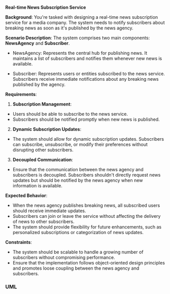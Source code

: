 **Real-time News Subscription Service**

**Background**: You're tasked with designing a real-time news subscription service for a media company. The system needs to notify subscribers about breaking news as soon as it's published by the news agency.

**Scenario Description**: The system comprises two main components: **NewsAgency** and **Subscriber**.

- NewsAgency: Represents the central hub for publishing news. It maintains a list of subscribers and notifies them whenever new news is available.

- Subscriber: Represents users or entities subscribed to the news service. Subscribers receive immediate notifications about any breaking news published by the agency.

**Requirements**:

1. **Subscription Management**:

- Users should be able to subscribe to the news service.
- Subscribers should be notified promptly when new news is published.

2. **Dynamic Subscription Updates**:

- The system should allow for dynamic subscription updates. Subscribers can subscribe, unsubscribe, or modify their preferences without disrupting other subscribers.

3. **Decoupled Communication**:

- Ensure that the communication between the news agency and subscribers is decoupled. Subscribers shouldn't directly request news updates but should be notified by the news agency when new information is available.

**Expected Behavior**:

- When the news agency publishes breaking news, all subscribed users should receive immediate updates.
- Subscribers can join or leave the service without affecting the delivery of news to other subscribers.
- The system should provide flexibility for future enhancements, such as personalized subscriptions or categorization of news updates.

**Constraints**:

- The system should be scalable to handle a growing number of subscribers without compromising performance.
- Ensure that the implementation follows object-oriented design principles and promotes loose coupling between the news agency and subscribers.

### UML
